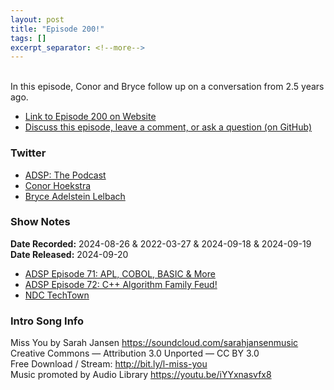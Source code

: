 ```yaml
---
layout: post
title: "Episode 200!"
tags: []
excerpt_separator: <!--more-->
---
```


<div id="buzzsprout-player-15785226"></div><script src="https://www.buzzsprout.com/1501960/15785226-episode-200.js?container_id=buzzsprout-player-15785226&player=small" type="text/javascript" charset="utf-8"></script>

<br>In this episode, Conor and Bryce follow up on a conversation from 2.5 years ago.

<!--more-->

* [Link to Episode 200 on Website](https://adspthepodcast.com/2024/09/20/Episode-200.html)
* [Discuss this episode, leave a comment, or ask a question (on GitHub)](https://github.com/codereport/adsp2/discussions/99)

### Twitter
 
* [ADSP: The Podcast](https://twitter.com/adspthepodcast)
* [Conor Hoekstra](https://twitter.com/code_report)
* [Bryce Adelstein Lelbach](https://twitter.com/blelbach)

### Show Notes

**Date Recorded:** 2024-08-26 & 2022-03-27 & 2024-09-18 & 2024-09-19 <br>
**Date Released:** 2024-09-20

* [ADSP Episode 71: APL, COBOL, BASIC & More](https://adspthepodcast.com/2022/04/01/Episode-71.html)
* [ADSP Episode 72: C++ Algorithm Family Feud!](https://adspthepodcast.com/2022/04/08/Episode-72.html)
* [NDC TechTown](https://ndctechtown.com/)

### Intro Song Info
 
Miss You by Sarah Jansen https://soundcloud.com/sarahjansenmusic<br>
Creative Commons — Attribution 3.0 Unported — CC BY 3.0<br>
Free Download / Stream: http://bit.ly/l-miss-you<br>
Music promoted by Audio Library https://youtu.be/iYYxnasvfx8<br>

